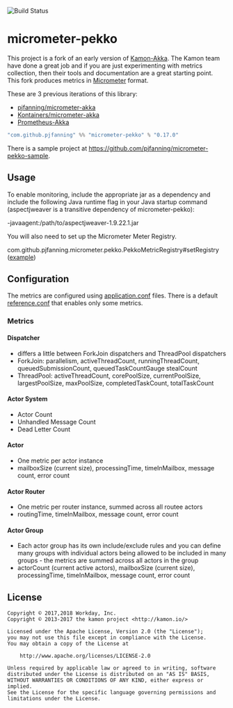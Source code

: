 ![Build Status](https://github.com/pjfanning/micrometer-pekko/actions/workflows/ci.yml/badge.svg?branch=main)
<!---
[![Maven Central](https://maven-badges.herokuapp.com/maven-central/com.github.pjfanning/micrometer-pekko_2.13/badge.svg)](https://maven-badges.herokuapp.com/maven-central/com.github.pjfanning/micrometer-pekko_2.13)
[![codecov.io](https://codecov.io/gh/kontainers/micrometer-akka/coverage.svg?branch=main)](https://codecov.io/gh/kontainers/micrometer-akka/branch/main)
--->
# micrometer-pekko

This project is a fork of an early version of [Kamon-Akka](https://kamon.io/docs/latest/instrumentation/akka/). The Kamon team have done a great job and if you are just experimenting with metrics collection, then their tools and documentation are a great starting point. 
This fork produces metrics in [Micrometer](http://micrometer.io/) format.

These are 3 previous iterations of this library:
* [pjfanning/micrometer-akka](https://github.com/pjfanning/micrometer-akka)
* [Kontainers/micrometer-akka](https://github.com/Kontainers/micrometer-akka)
* [Prometheus-Akka](https://github.com/Workday/prometheus-akka)

```sbt
"com.github.pjfanning" %% "micrometer-pekko" % "0.17.0"
```

There is a sample project at https://github.com/pjfanning/micrometer-pekko-sample.

## Usage

To enable monitoring, include the appropriate jar as a dependency and include the following Java runtime flag in your Java startup command (aspectjweaver is a transitive dependency of micrometer-pekko):

-javaagent:/path/to/aspectjweaver-1.9.22.1.jar

You will also need to set up the Micrometer Meter Registry.

com.github.pjfanning.micrometer.pekko.PekkoMetricRegistry#setRegistry ([example](https://github.com/pjfanning/micrometer-pekko-sample/blob/main/src/main/scala/com/example/pekko/Main.scala))

## Configuration

The metrics are configured using [application.conf](https://github.com/typesafehub/config) files. There is a default [reference.conf](https://github.com/pjfanning/micrometer-pekko/blob/main/src/main/resources/reference.conf) that enables only some metrics.

### Metrics

#### Dispatcher

- differs a little between ForkJoin dispatchers and ThreadPool dispatchers
- ForkJoin: parallelism, activeThreadCount, runningThreadCount, queuedSubmissionCount, queuedTaskCountGauge stealCount
- ThreadPool: activeThreadCount, corePoolSize, currentPoolSize, largestPoolSize, maxPoolSize, completedTaskCount, totalTaskCount

#### Actor System

- Actor Count
- Unhandled Message Count
- Dead Letter Count

#### Actor

- One metric per actor instance
- mailboxSize (current size), processingTime, timeInMailbox, message count, error count

#### Actor Router

- One metric per router instance, summed across all routee actors
- routingTime, timeInMailbox, message count, error count

#### Actor Group

- Each actor group has its own include/exclude rules and you can define many groups with individual actors being allowed to be included in many groups - the metrics are summed across all actors in the group
- actorCount (current active actors), mailboxSize (current size), processingTime, timeInMailbox, message count, error count

## License

```
Copyright © 2017,2018 Workday, Inc.
Copyright © 2013-2017 the kamon project <http://kamon.io/>

Licensed under the Apache License, Version 2.0 (the "License");
you may not use this file except in compliance with the License.
You may obtain a copy of the License at

    http://www.apache.org/licenses/LICENSE-2.0

Unless required by applicable law or agreed to in writing, software
distributed under the License is distributed on an "AS IS" BASIS,
WITHOUT WARRANTIES OR CONDITIONS OF ANY KIND, either express or implied.
See the License for the specific language governing permissions and
limitations under the License.
```
